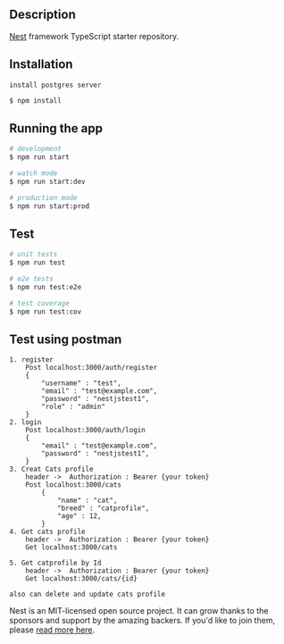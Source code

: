 
## Description

[Nest](https://github.com/nestjs/nest) framework TypeScript starter repository.

## Installation
```
install postgres server
```
```bash
$ npm install
```

## Running the app

```bash
# development
$ npm run start

# watch mode
$ npm run start:dev

# production mode
$ npm run start:prod
```

## Test

```bash
# unit tests
$ npm run test

# e2e tests
$ npm run test:e2e

# test coverage
$ npm run test:cov
```

## Test using postman

    1. register
        Post localhost:3000/auth/register
        {
            "username" : "test",
            "email" : "test@example.com",
            "password" : "nestjstest1",
            "role" : "admin"
        } 
    2. login
        Post localhost:3000/auth/login
        {
            "email" : "test@example.com",
            "password" : "nestjstest1",
        } 
    3. Creat Cats profile
        header ->  Authorization : Bearer {your token}
        Post localhost:3000/cats
            {
                "name" : "cat",
                "breed" : "catprofile",
                "age" : 12,
            } 
    4. Get cats profile 
        header ->  Authorization : Bearer {your token}
        Get localhost:3000/cats

    5. Get catprofile by Id
        header ->  Authorization : Bearer {your token}
        Get localhost:3000/cats/{id}

    also can delete and update cats profile




Nest is an MIT-licensed open source project. It can grow thanks to the sponsors and support by the amazing backers. If you'd like to join them, please [read more here](https://docs.nestjs.com/support).

